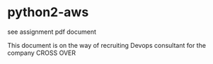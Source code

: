 # python2-aws
see assignment pdf document

This document is on the way of recruiting Devops consultant for the company CROSS OVER
